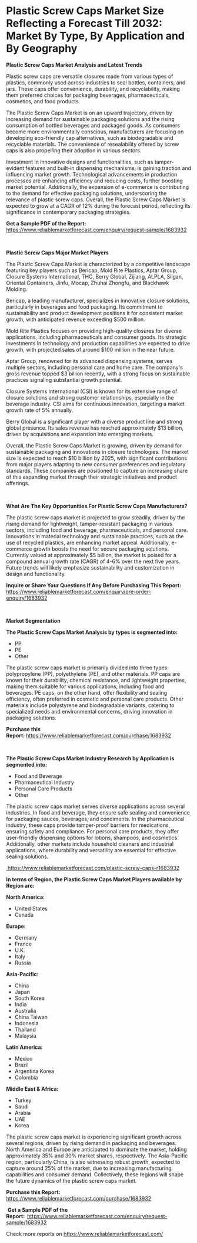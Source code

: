 <p><h1>Plastic Screw Caps Market Size Reflecting a Forecast Till 2032: Market By Type, By Application and By Geography</h1></p><p><strong>Plastic Screw Caps Market Analysis and Latest Trends</strong></p>
<p><p>Plastic screw caps are versatile closures made from various types of plastics, commonly used across industries to seal bottles, containers, and jars. These caps offer convenience, durability, and recyclability, making them preferred choices for packaging beverages, pharmaceuticals, cosmetics, and food products. </p><p>The Plastic Screw Caps Market is on an upward trajectory, driven by increasing demand for sustainable packaging solutions and the rising consumption of bottled beverages and packaged goods. As consumers become more environmentally conscious, manufacturers are focusing on developing eco-friendly cap alternatives, such as biodegradable and recyclable materials. The convenience of resealability offered by screw caps is also propelling their adoption in various sectors.</p><p>Investment in innovative designs and functionalities, such as tamper-evident features and built-in dispensing mechanisms, is gaining traction and influencing market growth. Technological advancements in production processes are enhancing efficiency and reducing costs, further boosting market potential. Additionally, the expansion of e-commerce is contributing to the demand for effective packaging solutions, underscoring the relevance of plastic screw caps. Overall, the Plastic Screw Caps Market is expected to grow at a CAGR of 12% during the forecast period, reflecting its significance in contemporary packaging strategies.</p></p>
<p><strong>Get a Sample PDF of the Report:&nbsp;</strong> <a href="https://www.reliablemarketforecast.com/enquiry/request-sample/1683932?utm_campaign=2439&utm_medium=2&utm_source=Github&utm_content=ia&utm_term=26032025&utm_id=plastic-screw-caps">https://www.reliablemarketforecast.com/enquiry/request-sample/1683932</a></p>
<p>&nbsp;</p>
<p><strong>Plastic Screw Caps Major Market Players</strong></p>
<p><p>The Plastic Screw Caps Market is characterized by a competitive landscape featuring key players such as Bericap, Mold Rite Plastics, Aptar Group, Closure Systems International, THC, Berry Global, Zijiang, ALPLA, Silgan, Oriental Containers, Jinfu, Mocap, Zhuhai Zhongfu, and Blackhawk Molding. </p><p>Bericap, a leading manufacturer, specializes in innovative closure solutions, particularly in beverages and food packaging. Its commitment to sustainability and product development positions it for consistent market growth, with anticipated revenue exceeding $500 million. </p><p>Mold Rite Plastics focuses on providing high-quality closures for diverse applications, including pharmaceuticals and consumer goods. Its strategic investments in technology and production capabilities are expected to drive growth, with projected sales of around $100 million in the near future.</p><p>Aptar Group, renowned for its advanced dispensing systems, serves multiple sectors, including personal care and home care. The company's gross revenue topped $3 billion recently, with a strong focus on sustainable practices signaling substantial growth potential.</p><p>Closure Systems International (CSI) is known for its extensive range of closure solutions and strong customer relationships, especially in the beverage industry. CSI aims for continuous innovation, targeting a market growth rate of 5% annually.</p><p>Berry Global is a significant player with a diverse product line and strong global presence. Its sales revenue has reached approximately $13 billion, driven by acquisitions and expansion into emerging markets.</p><p>Overall, the Plastic Screw Caps Market is growing, driven by demand for sustainable packaging and innovations in closure technologies. The market size is expected to reach $10 billion by 2025, with significant contributions from major players adapting to new consumer preferences and regulatory standards. These companies are positioned to capture an increasing share of this expanding market through their strategic initiatives and product offerings.</p></p>
<p>&nbsp;</p>
<p><strong>What Are The Key Opportunities For Plastic Screw Caps Manufacturers?</strong></p>
<p><p>The plastic screw caps market is projected to grow steadily, driven by the rising demand for lightweight, tamper-resistant packaging in various sectors, including food and beverage, pharmaceuticals, and personal care. Innovations in material technology and sustainable practices, such as the use of recycled plastics, are enhancing market appeal. Additionally, e-commerce growth boosts the need for secure packaging solutions. Currently valued at approximately $5 billion, the market is poised for a compound annual growth rate (CAGR) of 4-6% over the next five years. Future trends will likely emphasize sustainability and customization in design and functionality.</p></p>
<p><strong>Inquire or Share Your Questions If Any Before Purchasing This Report:</strong> <a href="https://www.reliablemarketforecast.com/enquiry/pre-order-enquiry/1683932?utm_campaign=2439&utm_medium=2&utm_source=Github&utm_content=ia&utm_term=26032025&utm_id=plastic-screw-caps">https://www.reliablemarketforecast.com/enquiry/pre-order-enquiry/1683932</a></p>
<p>&nbsp;</p>
<p><strong>Market Segmentation</strong></p>
<p><strong>The Plastic Screw Caps Market Analysis by types is segmented into:</strong></p>
<p><ul><li>PP</li><li>PE</li><li>Other</li></ul></p>
<p><p>The plastic screw caps market is primarily divided into three types: polypropylene (PP), polyethylene (PE), and other materials. PP caps are known for their durability, chemical resistance, and lightweight properties, making them suitable for various applications, including food and beverages. PE caps, on the other hand, offer flexibility and sealing efficiency, often preferred in cosmetic and personal care products. Other materials include polystyrene and biodegradable variants, catering to specialized needs and environmental concerns, driving innovation in packaging solutions.</p></p>
<p><strong>Purchase this Report:&nbsp;</strong><a href="https://www.reliablemarketforecast.com/purchase/1683932?utm_campaign=2439&utm_medium=2&utm_source=Github&utm_content=ia&utm_term=26032025&utm_id=plastic-screw-caps">https://www.reliablemarketforecast.com/purchase/1683932</a></p>
<p>&nbsp;</p>
<p><strong>The Plastic Screw Caps Market Industry Research by Application is segmented into:</strong></p>
<p><ul><li>Food and Beverage</li><li>Pharmaceutical Industry</li><li>Personal Care Products</li><li>Other</li></ul></p>
<p><p>The plastic screw caps market serves diverse applications across several industries. In food and beverage, they ensure safe sealing and convenience for packaging sauces, beverages, and condiments. In the pharmaceutical industry, these caps provide tamper-proof barriers for medications, ensuring safety and compliance. For personal care products, they offer user-friendly dispensing options for lotions, shampoos, and cosmetics. Additionally, other markets include household cleaners and industrial applications, where durability and versatility are essential for effective sealing solutions.</p></p>
<p><a href="https://www.reliablemarketforecast.com/plastic-screw-caps-r1683932?utm_campaign=2439&utm_medium=2&utm_source=Github&utm_content=ia&utm_term=26032025&utm_id=plastic-screw-caps">&nbsp;https://www.reliablemarketforecast.com/plastic-screw-caps-r1683932</a></p>
<p><strong>In terms of Region, the Plastic Screw Caps Market Players available by Region are:</strong></p>
<p>
    <p> <strong> North America: </strong>
        <ul>
            <li>United States</li>
            <li>Canada</li>
        </ul>
        </p> 
    <p> <strong> Europe: </strong>
        <ul>
            <li>Germany</li>
            <li>France</li>
            <li>U.K.</li>
            <li>Italy</li>
            <li>Russia</li>
        </ul>
        </p> 
    <p> <strong> Asia-Pacific: </strong>
        <ul>
            <li>China</li>
            <li>Japan</li>
            <li>South Korea</li>
            <li>India</li>
            <li>Australia</li>
            <li>China Taiwan</li>
            <li>Indonesia</li>
            <li>Thailand</li>
            <li>Malaysia</li>
        </ul>
        </p> 
    <p> <strong> Latin America: </strong>
        <ul>
            <li>Mexico</li>
            <li>Brazil</li>
            <li>Argentina Korea</li>
            <li>Colombia</li>
        </ul>
        </p> 
    <p> <strong> Middle East & Africa: </strong>
        <ul>
            <li>Turkey</li>
            <li>Saudi</li>
            <li>Arabia</li>
            <li>UAE</li>
            <li>Korea</li>
        </ul>
    </p>
    </p>
<p><p>The plastic screw caps market is experiencing significant growth across several regions, driven by rising demand in packaging and beverages. North America and Europe are anticipated to dominate the market, holding approximately 35% and 30% market shares, respectively. The Asia-Pacific region, particularly China, is also witnessing robust growth, expected to capture around 25% of the market, due to increasing manufacturing capabilities and consumer demand. Collectively, these regions will shape the future dynamics of the plastic screw caps market.</p></p>
<p><strong>Purchase this Report: </strong><a href="https://www.reliablemarketforecast.com/purchase/1683932?utm_campaign=2439&utm_medium=2&utm_source=Github&utm_content=ia&utm_term=26032025&utm_id=plastic-screw-caps">https://www.reliablemarketforecast.com/purchase/1683932</a></p>
<p>&nbsp;<strong>Get a Sample PDF of the Report:&nbsp;&nbsp;</strong><a href="https://www.reliablemarketforecast.com/enquiry/request-sample/1683932?utm_campaign=2439&utm_medium=2&utm_source=Github&utm_content=ia&utm_term=26032025&utm_id=plastic-screw-caps">https://www.reliablemarketforecast.com/enquiry/request-sample/1683932</a></p>
<p><strong></strong></p>
<p>Check more reports on <a href="https://www.reliablemarketforecast.com/?utm_campaign=2439&utm_medium=2&utm_source=Github&utm_content=ia&utm_term=26032025&utm_id=plastic-screw-caps">https://www.reliablemarketforecast.com/</a></p>